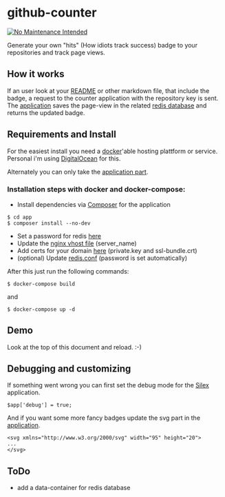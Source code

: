 # github-counter

[![No Maintenance Intended](http://unmaintained.tech/badge.svg)](http://unmaintained.tech/)

Generate your own "hits" (How idiots track success) badge to your repositories and track page views.

## How it works

If an user look at your [README](README.md) or other markdown file, that include the badge, a request 
to the counter application with the repository key is sent. The [application](app/app.php) saves the 
page-view in the related [redis database](redis) and returns the updated badge.

## Requirements and Install

For the easiest install you need a [docker](https://www.docker.com/)'able hosting plattform or service.
Personal i'm using [DigitalOcean](https://www.digitalocean.com/) for this.

Alternately you can only take the [application part](app).

### Installation steps with docker and docker-compose:

* Install dependencies via [Composer](https://getcomposer.org/) for the application

```
$ cd app
$ composer install --no-dev
```

* Set a password for redis [here](env/common.env)
* Update the [nginx vhost file](nginx/sites-enabled/counter_vhost) (server_name)
* Add certs for your domain [here](nginx/certs) (private.key and ssl-bundle.crt)
* (optional) Update [redis.conf](redis/conf/redis.conf) (password is set automatically)

After this just run the following commands:

```
$ docker-compose build
```

and 

```
$ docker-compose up -d
```

## Demo

Look at the top of this document and reload. :-)

## Debugging and customizing

If something went wrong you can first set the debug mode for the [Silex](http://silex.sensiolabs.org/) 
application.

```
$app['debug'] = true;
```

And if you want some more fancy badges update the svg part in the [application](app/app.php#L52).

```
<svg xmlns="http://www.w3.org/2000/svg" width="95" height="20">
...
</svg>
```

## ToDo 

* add a data-container for redis database
